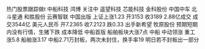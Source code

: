 热门股票跟踪做t 中船科技 鸿博
关注中 遥望科技 芯能科技 金科股份 中国中车 北斗星通 和胜股份 云赛智联 中国出版
上证上涨1.23 开3153 收3189 2.88亿成交 成交3544亿
美元人民币 开7.2365 收7.2123 跌0.33
出手新希望 牧原股份 预期短期内没有行情，生猪下跌 成本降低
中船首版 船舶板块大涨7点 中船 中动领涨 重工涨5.8 船舶涨3.17
中船2.71万封板，两次未封住，换手率19 明日若不封板出一部分
